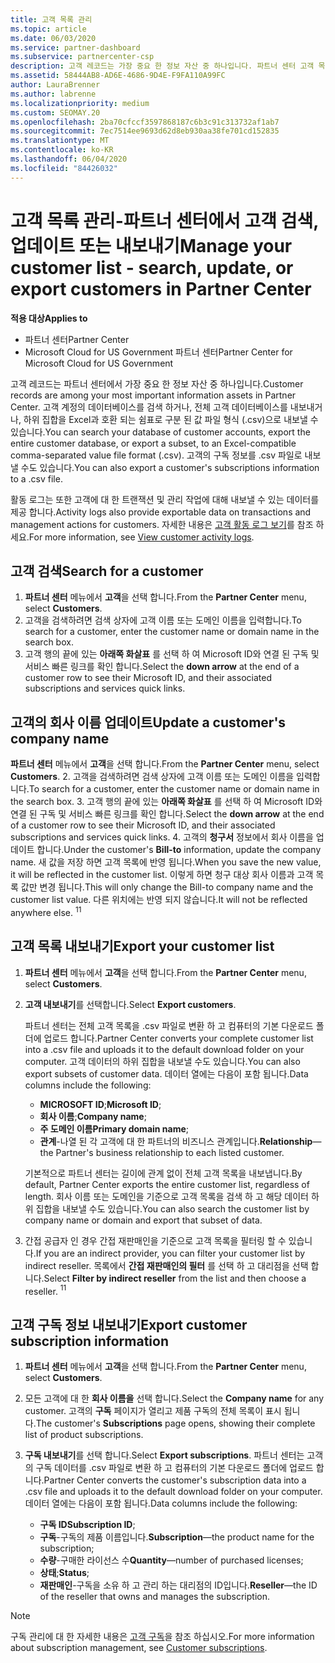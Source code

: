 ```yaml
---
title: 고객 목록 관리
ms.topic: article
ms.date: 06/03/2020
ms.service: partner-dashboard
ms.subservice: partnercenter-csp
description: 고객 레코드는 가장 중요 한 정보 자산 중 하나입니다. 파트너 센터 고객 목록에서 정보를 확인 하 고, 검색 하 고, 업데이트 & 내보내는 방법에 대해 알아봅니다.
ms.assetid: 58444AB8-AD6E-4686-9D4E-F9FA110A99FC
author: LauraBrenner
ms.author: labrenne
ms.localizationpriority: medium
ms.custom: SEOMAY.20
ms.openlocfilehash: 2ba70cfccf3597868187c6b3c91c313732af1ab7
ms.sourcegitcommit: 7ec7514ee9693d62d8eb930aa38fe701cd152835
ms.translationtype: MT
ms.contentlocale: ko-KR
ms.lasthandoff: 06/04/2020
ms.locfileid: "84426032"
---
```

# <a name="manage-your-customer-list---search-update-or-export-customers-in-partner-center"></a><span data-ttu-id="646be-104">고객 목록 관리-파트너 센터에서 고객 검색, 업데이트 또는 내보내기</span><span class="sxs-lookup"><span data-stu-id="646be-104">Manage your customer list - search, update, or export customers in Partner Center</span></span>

<span data-ttu-id="646be-105">**적용 대상**</span><span class="sxs-lookup"><span data-stu-id="646be-105">**Applies to**</span></span>

- <span data-ttu-id="646be-106">파트너 센터</span><span class="sxs-lookup"><span data-stu-id="646be-106">Partner Center</span></span>
- <span data-ttu-id="646be-107">Microsoft Cloud for US Government 파트너 센터</span><span class="sxs-lookup"><span data-stu-id="646be-107">Partner Center for Microsoft Cloud for US Government</span></span>

<span data-ttu-id="646be-108">고객 레코드는 파트너 센터에서 가장 중요 한 정보 자산 중 하나입니다.</span><span class="sxs-lookup"><span data-stu-id="646be-108">Customer records are among your most important information assets in Partner Center.</span></span> <span data-ttu-id="646be-109">고객 계정의 데이터베이스를 검색 하거나, 전체 고객 데이터베이스를 내보내거나, 하위 집합을 Excel과 호환 되는 쉼표로 구분 된 값 파일 형식 (.csv)으로 내보낼 수 있습니다.</span><span class="sxs-lookup"><span data-stu-id="646be-109">You can search your database of customer accounts, export the entire customer database, or export a subset, to an Excel-compatible comma-separated value file format (.csv).</span></span> <span data-ttu-id="646be-110">고객의 구독 정보를 .csv 파일로 내보낼 수도 있습니다.</span><span class="sxs-lookup"><span data-stu-id="646be-110">You can also export a customer's subscriptions information to a .csv file.</span></span>

<span data-ttu-id="646be-111">활동 로그는 또한 고객에 대 한 트랜잭션 및 관리 작업에 대해 내보낼 수 있는 데이터를 제공 합니다.</span><span class="sxs-lookup"><span data-stu-id="646be-111">Activity logs also provide exportable data on transactions and management actions for customers.</span></span> <span data-ttu-id="646be-112">자세한 내용은 [고객 활동 로그 보기](activity-logs.md)를 참조 하세요.</span><span class="sxs-lookup"><span data-stu-id="646be-112">For more information, see [View customer activity logs](activity-logs.md).</span></span>

## <a name="search-for-a-customer"></a><span data-ttu-id="646be-113">고객 검색</span><span class="sxs-lookup"><span data-stu-id="646be-113">Search for a customer</span></span>

1.  <span data-ttu-id="646be-114">**파트너 센터** 메뉴에서 **고객**을 선택 합니다.</span><span class="sxs-lookup"><span data-stu-id="646be-114">From the **Partner Center** menu, select **Customers**.</span></span>
2.  <span data-ttu-id="646be-115">고객을 검색하려면 검색 상자에 고객 이름 또는 도메인 이름을 입력합니다.</span><span class="sxs-lookup"><span data-stu-id="646be-115">To search for a customer, enter the customer name or domain name in the search box.</span></span>
3.  <span data-ttu-id="646be-116">고객 행의 끝에 있는 **아래쪽 화살표** 를 선택 하 여 Microsoft ID와 연결 된 구독 및 서비스 빠른 링크를 확인 합니다.</span><span class="sxs-lookup"><span data-stu-id="646be-116">Select the **down arrow** at the end of a customer row to see their Microsoft ID, and their associated subscriptions and services quick links.</span></span>

## <a name="update-a-customers-company-name"></a><span data-ttu-id="646be-117">고객의 회사 이름 업데이트</span><span class="sxs-lookup"><span data-stu-id="646be-117">Update a customer's company name</span></span>

<span data-ttu-id="646be-118">**파트너 센터** 메뉴에서 **고객**을 선택 합니다.</span><span class="sxs-lookup"><span data-stu-id="646be-118">From the **Partner Center** menu, select **Customers**.</span></span>
2.  <span data-ttu-id="646be-119">고객을 검색하려면 검색 상자에 고객 이름 또는 도메인 이름을 입력합니다.</span><span class="sxs-lookup"><span data-stu-id="646be-119">To search for a customer, enter the customer name or domain name in the search box.</span></span>
3.  <span data-ttu-id="646be-120">고객 행의 끝에 있는 **아래쪽 화살표** 를 선택 하 여 Microsoft ID와 연결 된 구독 및 서비스 빠른 링크를 확인 합니다.</span><span class="sxs-lookup"><span data-stu-id="646be-120">Select the **down arrow** at the end of a customer row to see their Microsoft ID, and their associated subscriptions and services quick links.</span></span>
4.  <span data-ttu-id="646be-121">고객의 **청구서** 정보에서 회사 이름을 업데이트 합니다.</span><span class="sxs-lookup"><span data-stu-id="646be-121">Under the customer's **Bill-to** information, update the company name.</span></span> <span data-ttu-id="646be-122">새 값을 저장 하면 고객 목록에 반영 됩니다.</span><span class="sxs-lookup"><span data-stu-id="646be-122">When you save the new value, it will be reflected in the customer list.</span></span> <span data-ttu-id="646be-123">이렇게 하면 청구 대상 회사 이름과 고객 목록 값만 변경 됩니다.</span><span class="sxs-lookup"><span data-stu-id="646be-123">This will only change the Bill-to company name and the customer list value.</span></span> <span data-ttu-id="646be-124">다른 위치에는 반영 되지 않습니다.</span><span class="sxs-lookup"><span data-stu-id="646be-124">It will not be reflected anywhere else.</span></span>
<span data-ttu-id="646be-125"><sup>1</sup></span><span class="sxs-lookup"><span data-stu-id="646be-125"><sup>1</sup></span></span>
## <a name="export-your-customer-list"></a><span data-ttu-id="646be-126">고객 목록 내보내기</span><span class="sxs-lookup"><span data-stu-id="646be-126">Export your customer list</span></span>

1. <span data-ttu-id="646be-127">**파트너 센터** 메뉴에서 **고객**을 선택 합니다.</span><span class="sxs-lookup"><span data-stu-id="646be-127">From the **Partner Center** menu, select **Customers**.</span></span>
2. <span data-ttu-id="646be-128">**고객 내보내기**를 선택합니다.</span><span class="sxs-lookup"><span data-stu-id="646be-128">Select **Export customers**.</span></span>

   <span data-ttu-id="646be-129">파트너 센터는 전체 고객 목록을 .csv 파일로 변환 하 고 컴퓨터의 기본 다운로드 폴더에 업로드 합니다.</span><span class="sxs-lookup"><span data-stu-id="646be-129">Partner Center converts your complete customer list into a .csv file and uploads it to the default download folder on your computer.</span></span> <span data-ttu-id="646be-130">고객 데이터의 하위 집합을 내보낼 수도 있습니다.</span><span class="sxs-lookup"><span data-stu-id="646be-130">You can also export subsets of customer data.</span></span> <span data-ttu-id="646be-131">데이터 열에는 다음이 포함 됩니다.</span><span class="sxs-lookup"><span data-stu-id="646be-131">Data columns include the following:</span></span>

   - <span data-ttu-id="646be-132">**MICROSOFT ID**;</span><span class="sxs-lookup"><span data-stu-id="646be-132">**Microsoft ID**;</span></span>
   - <span data-ttu-id="646be-133">**회사 이름**;</span><span class="sxs-lookup"><span data-stu-id="646be-133">**Company name**;</span></span>
   - <span data-ttu-id="646be-134">**주 도메인 이름**</span><span class="sxs-lookup"><span data-stu-id="646be-134">**Primary domain name**;</span></span>
   - <span data-ttu-id="646be-135">**관계**-나열 된 각 고객에 대 한 파트너의 비즈니스 관계입니다.</span><span class="sxs-lookup"><span data-stu-id="646be-135">**Relationship**—the Partner's business relationship to each listed customer.</span></span>

    <span data-ttu-id="646be-136">기본적으로 파트너 센터는 길이에 관계 없이 전체 고객 목록을 내보냅니다.</span><span class="sxs-lookup"><span data-stu-id="646be-136">By default, Partner Center exports the entire customer list, regardless of length.</span></span> <span data-ttu-id="646be-137">회사 이름 또는 도메인을 기준으로 고객 목록을 검색 하 고 해당 데이터 하위 집합을 내보낼 수도 있습니다.</span><span class="sxs-lookup"><span data-stu-id="646be-137">You can also search the customer list by company name or domain and export that subset of data.</span></span>

3. <span data-ttu-id="646be-138">간접 공급자 인 경우 간접 재판매인을 기준으로 고객 목록을 필터링 할 수 있습니다.</span><span class="sxs-lookup"><span data-stu-id="646be-138">If you are an indirect provider, you can filter your customer list by indirect reseller.</span></span> <span data-ttu-id="646be-139">목록에서 **간접 재판매인의 필터** 를 선택 하 고 대리점을 선택 합니다.</span><span class="sxs-lookup"><span data-stu-id="646be-139">Select **Filter by indirect reseller** from the list and then choose a reseller.</span></span>
<span data-ttu-id="646be-140"><sup>1</sup></span><span class="sxs-lookup"><span data-stu-id="646be-140"><sup>1</sup></span></span>

## <a name="export-customer-subscription-information"></a><span data-ttu-id="646be-141">고객 구독 정보 내보내기</span><span class="sxs-lookup"><span data-stu-id="646be-141">Export customer subscription information</span></span>

1. <span data-ttu-id="646be-142">**파트너 센터** 메뉴에서 **고객**을 선택 합니다.</span><span class="sxs-lookup"><span data-stu-id="646be-142">From the **Partner Center** menu, select **Customers**.</span></span>

2. <span data-ttu-id="646be-143">모든 고객에 대 한 **회사 이름을** 선택 합니다.</span><span class="sxs-lookup"><span data-stu-id="646be-143">Select the **Company name** for any customer.</span></span> <span data-ttu-id="646be-144">고객의 **구독** 페이지가 열리고 제품 구독의 전체 목록이 표시 됩니다.</span><span class="sxs-lookup"><span data-stu-id="646be-144">The customer's **Subscriptions** page opens, showing their complete list of product subscriptions.</span></span>

3. <span data-ttu-id="646be-145">**구독 내보내기**를 선택 합니다.</span><span class="sxs-lookup"><span data-stu-id="646be-145">Select **Export subscriptions**.</span></span> <span data-ttu-id="646be-146">파트너 센터는 고객의 구독 데이터를 .csv 파일로 변환 하 고 컴퓨터의 기본 다운로드 폴더에 업로드 합니다.</span><span class="sxs-lookup"><span data-stu-id="646be-146">Partner Center converts the customer's subscription data into a .csv file and uploads it to the default download folder on your computer.</span></span> <span data-ttu-id="646be-147">데이터 열에는 다음이 포함 됩니다.</span><span class="sxs-lookup"><span data-stu-id="646be-147">Data columns include the following:</span></span>
   - <span data-ttu-id="646be-148">**구독 ID**</span><span class="sxs-lookup"><span data-stu-id="646be-148">**Subscription ID**;</span></span>
   - <span data-ttu-id="646be-149">**구독**-구독의 제품 이름입니다.</span><span class="sxs-lookup"><span data-stu-id="646be-149">**Subscription**—the product name for the subscription;</span></span>
   - <span data-ttu-id="646be-150">**수량**-구매한 라이선스 수</span><span class="sxs-lookup"><span data-stu-id="646be-150">**Quantity**—number of purchased licenses;</span></span>
   - <span data-ttu-id="646be-151">**상태**;</span><span class="sxs-lookup"><span data-stu-id="646be-151">**Status**;</span></span>
   - <span data-ttu-id="646be-152">**재판매인**-구독을 소유 하 고 관리 하는 대리점의 ID입니다.</span><span class="sxs-lookup"><span data-stu-id="646be-152">**Reseller**—the ID of the reseller that owns and manages the subscription.</span></span>

> [!NOTE]  
> <span data-ttu-id="646be-153">구독 관리에 대 한 자세한 내용은 [고객 구독](customer-subscriptions.md)을 참조 하십시오.</span><span class="sxs-lookup"><span data-stu-id="646be-153">For more information about subscription management, see [Customer subscriptions](customer-subscriptions.md).</span></span>

